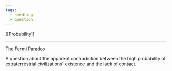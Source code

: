 ```yaml
---
tags:
  - seedling
  - question
---
```

[[Probability]] <br>

---

The Fermi Paradox

A question about the apparent contradiction between the high probability of extraterrestrial civilizations' existence and the lack of contact.